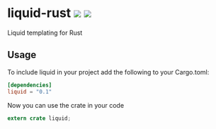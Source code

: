 liquid-rust [![](https://travis-ci.org/cobalt-org/liquid-rust.svg?branch=master)](https://travis-ci.org/cobalt-org/liquid-rust) [![](https://img.shields.io/crates/v/liquid.svg)](https://crates.io/crates/liquid)
===========

Liquid templating for Rust

Usage
----------

To include liquid in your project add the following to your Cargo.toml:

```toml
[dependencies]
liquid = "0.1"
```

Now you can use the crate in your code
```rust
extern crate liquid;
```
